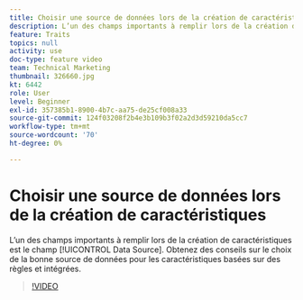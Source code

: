 ```yaml
---
title: Choisir une source de données lors de la création de caractéristiques
description: L’un des champs importants à remplir lors de la création de caractéristiques est le champ Source de données . Obtenez des conseils sur le choix de la bonne source de données pour les caractéristiques basées sur des règles et intégrées.
feature: Traits
topics: null
activity: use
doc-type: feature video
team: Technical Marketing
thumbnail: 326660.jpg
kt: 6442
role: User
level: Beginner
exl-id: 357385b1-8900-4b7c-aa75-de25cf008a33
source-git-commit: 124f03208f2b4e3b109b3f02a2d3d59210da5cc7
workflow-type: tm+mt
source-wordcount: '70'
ht-degree: 0%

---
```


# Choisir une source de données lors de la création de caractéristiques

L’un des champs importants à remplir lors de la création de caractéristiques est le champ [!UICONTROL Data Source]. Obtenez des conseils sur le choix de la bonne source de données pour les caractéristiques basées sur des règles et intégrées.

>[!VIDEO](https://video.tv.adobe.com/v/326660/?quality=12&learn=on)
